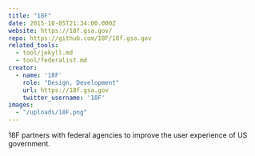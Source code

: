 ```yaml
---
title: "18F"
date: 2015-10-05T21:34:00.000Z
website: https://18f.gsa.gov/
repo: https://github.com/18F/18f.gsa.gov
related_tools:
  - tool/jekyll.md
  - tool/federalist.md
creator:
  - name: '18F'
    role: "Design, Development"
    url: https://18f.gsa.gov
    twitter_username: '18F'
images:
  - "/uploads/18F.png"
---
```


18F partners with federal agencies to improve the user experience of US government.
